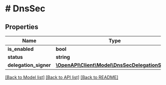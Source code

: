 # # DnsSec

## Properties

Name | Type | Description | Notes
------------ | ------------- | ------------- | -------------
**is_enabled** | **bool** |  | [optional]
**status** | **string** |  | [optional]
**delegation_signer** | [**\OpenAPI\Client\Model\DnsSecDelegationSigner**](DnsSecDelegationSigner.md) |  | [optional]

[[Back to Model list]](../../README.md#models) [[Back to API list]](../../README.md#endpoints) [[Back to README]](../../README.md)

